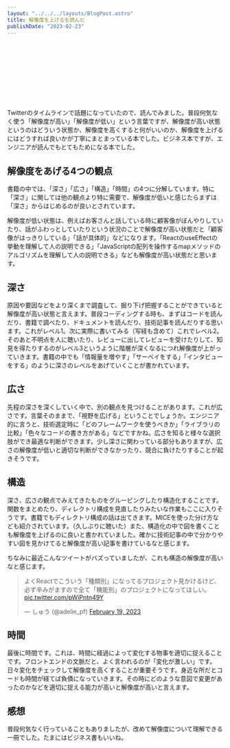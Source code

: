 ```yaml
---
layout: "../../../layouts/BlogPost.astro"
title: 解像度を上げるを読んだ
publishDate: "2023-02-23"
---
```


<div class="iframely-embed"><div class="iframely-responsive" style="height: 140px; padding-bottom: 0;"><a href="https://www.amazon.co.jp/-/en/%E9%A6%AC%E7%94%B0%E9%9A%86%E6%98%8E/dp/4862763189" data-iframely-url="//iframely.net/Wsc1bnt?card=small"></a></div></div>

Twitterのタイムラインで話題になっていたので、読んでみました。普段何気なく使う「解像度が高い」「解像度が低い」という言葉ですが、解像度が高い状態というのはどういう状態か、解像度を高くすると何がいいのか、解像度を上げるにはどうすれば良いかが丁寧にまとまっている本でした。ビジネス本ですが、エンジニアが読んでもとてもためになる本でした。

## 解像度をあげる4つの観点

書籍の中では、「深さ」「広さ」「構造」「時間」の4つに分解しています。特に「深さ」に関しては他の観点より特に需要で、解像度が低いと感じたらまずは「深さ」からはじめるのが良いとされています。

解像度が低い状態は、例えばお客さんと話している時に顧客像がぼんやりしていたり、話がふわっとしていたりという状況のことで解像度が高い状態だと「顧客像がはっきりしている」「話が具体的」などになります。「ReactのuseEffectの挙動を理解して人の説明できる」「JavaScriptの配列を操作するmapメソッドのアルゴリズムを理解して人の説明できる」なども解像度が高い状態だと思います。

## 深さ

原因や要因などをより深くまで調査して、掘り下げ把握することができていると解像度が高い状態と言えます。普段コーディングする時も、まずはコードを読んだり、書籍で調べたり、ドキュメントを読んだり、技術記事を読んだりする思います。これがレベル1。次に実際に書いてみる（写経も含めて）これでレベル2。そのあと不明点を人に聴いたり、レビューに出してレビューを受けたりして、知見を得たりするのがレベル3というように階層が深くなるにつれ解像度が上がっていきます。書籍の中でも「情報量を増やす」「サーベイをする」「インタビューをする」のように深さのレベルをあげていくことが書かれています。

## 広さ

先程の深さを深くしていく中で、別の観点を見つけることがあります。これが広さです。言葉そのままで、「視野を広げる」ということでしょうか。エンジニア的に言うと、技術選定時に「どのフレームワークを使うべきか」「ライブラリの比較」「色々なコードの書き方がある」などですかね。広さを知ると様々な選択肢ができ最適な判断ができます。少し深さに関わっている部分もありますが、広さの解像度が低いと適切な判断ができなかったり、競合に負けたりすることが起きそうです。

## 構造

深さ、広さの観点でみえてきたものをグルーピングしたり構造化することです。関数をまとめたり、ディレクトリ構成を見直したりみたいな作業もここに入りそうです。書籍でもディレクトリ構成の話は出てきます。MICEを使った分け方なども紹介されています。（久しぶりに聴いた）また、構造化の中で図を書くことも解像度を上げるのに良いと書かれていました。確かに技術記事の中で分かりやすい図を見かけてると解像度が高い記事を書けているなと感じます。

ちなみに最近こんなツイートがバズっていましたが、これも構造の解像度が高いなと感じます。

<blockquote class="twitter-tweet"><p lang="ja" dir="ltr">よくReactでこういう「種類別」になってるプロジェクト見かけるけど、必ず辛みがますので全て「機能別」のプロジェクトになってほしい。 <a href="https://t.co/pWiPntn49Y">pic.twitter.com/pWiPntn49Y</a></p>&mdash; しゅう (@adelie_pf) <a href="https://twitter.com/adelie_pf/status/1627265417428504577?ref_src=twsrc%5Etfw">February 19, 2023</a></blockquote> <script async src="https://platform.twitter.com/widgets.js" charset="utf-8"></script>

## 時間

最後に時間です。これは、時間に経過によって変化する物事を適切に捉えることです。フロントエンドの文脈だと、よく言われるのが「変化が激しい」です。日々変化をチェックして解像度を高くすることが重要そうです。身近な所だとコードも時間が経てば負債になっていきます。その時にどのような意図で変更があったのかなどを適切に捉える能力が高いと解像度が高いと言えます。

## 感想

普段何気なく行っていることもありましたが、改めて解像度について理解できる一冊でした。たまにはビジネス書もいいね。